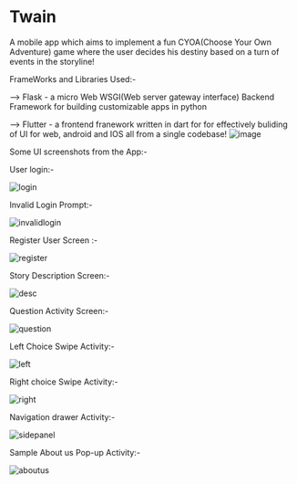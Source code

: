# Twain
A mobile app which aims to implement a fun CYOA(Choose Your Own Adventure) game where the user decides his destiny based on a turn of events in the storyline!

FrameWorks and Libraries Used:- 

--> Flask - a micro Web WSGI(Web server gateway interface) Backend Framework for building customizable apps in python



--> Flutter - a frontend franework written in dart for for effectively buliding of UI for web, android and IOS all from a single codebase! 
![image](https://user-images.githubusercontent.com/60535124/117575773-e8df5980-b100-11eb-8c0d-0e08e5364bbe.png)


Some UI screenshots from the App:- 

User login:- 

![login](https://user-images.githubusercontent.com/60535124/117577782-e54fd080-b108-11eb-802d-2e07420dcea8.jpg)


Invalid Login Prompt:- 

![invalidlogin](https://user-images.githubusercontent.com/60535124/117577790-ebde4800-b108-11eb-8ad2-37a326810889.jpg)


Register User Screen :- 

![register](https://user-images.githubusercontent.com/60535124/117577797-f26cbf80-b108-11eb-926c-b08cbbae6f5a.jpg)


Story Description Screen:- 

![desc](https://user-images.githubusercontent.com/60535124/117577811-fbf62780-b108-11eb-9746-d3a2c7dad428.jpg)


Question Activity Screen:- 

![question](https://user-images.githubusercontent.com/60535124/117579207-948fa600-b10f-11eb-84db-7a53395b2e45.jpg)

Left Choice Swipe Activity:- 

![left](https://user-images.githubusercontent.com/60535124/117579218-9b1e1d80-b10f-11eb-93c5-076d553fb738.jpg)

Right choice Swipe Activity:-

![right](https://user-images.githubusercontent.com/60535124/117579225-a113fe80-b10f-11eb-8b67-c64257c9ba44.jpg)

Navigation drawer Activity:- 

![sidepanel](https://user-images.githubusercontent.com/60535124/117579243-ab35fd00-b10f-11eb-9dae-58e32449aa05.jpg)

Sample About us Pop-up Activity:- 

![aboutus](https://user-images.githubusercontent.com/60535124/117579262-b7ba5580-b10f-11eb-9f9d-d266da9dc6d5.jpg)

